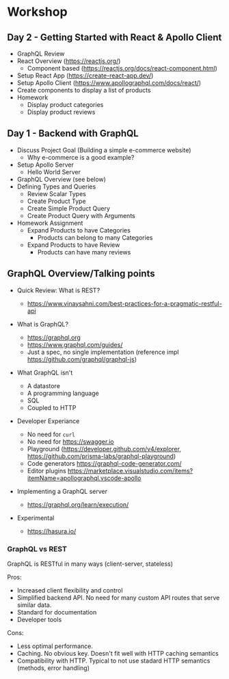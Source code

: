 # Workshop

## Day 2 - Getting Started with React & Apollo Client

- GraphQL Review
- React Overview (https://reactjs.org/)
  - Component based (https://reactjs.org/docs/react-component.html)
- Setup React App (https://create-react-app.dev/)
- Setup Apollo Client (https://www.apollographql.com/docs/react/)
- Create components to display a list of products
- Homework
  - Display product categories
  - Display product reviews

## Day 1 - Backend with GraphQL

- Discuss Project Goal (Building a simple e-commerce website)
  - Why e-commerce is a good example?
- Setup Apollo Server
  - Hello World Server
- GraphQL Overview (see below)
- Defining Types and Queries
  - Review Scalar Types
  - Create Product Type
  - Create Simple Product Query
  - Create Product Query with Arguments
- Homework Assignment
  - Expand Products to have Categories
    - Products can belong to many Categories
  - Expand Products to have Review
    - Products can have many reviews

## GraphQL Overview/Talking points

- Quick Review: What is REST?

  - https://www.vinaysahni.com/best-practices-for-a-pragmatic-restful-api

- What is GraphQL?

  - https://graphql.org
  - https://www.graphql.com/guides/
  - Just a spec, no single implementation (reference impl https://github.com/graphql/graphql-js)

- What GraphQL isn't

  - A datastore
  - A programming language
  - SQL
  - Coupled to HTTP

- Developer Experiance

  - No need for `curl`
  - No need for https://swagger.io
  - Playground (https://developer.github.com/v4/explorer, https://github.com/prisma-labs/graphql-playground)
  - Code generators https://graphql-code-generator.com/
  - Editor plugins https://marketplace.visualstudio.com/items?itemName=apollographql.vscode-apollo

- Implementing a GraphQL server

  - https://graphql.org/learn/execution/

- Experimental

  - https://hasura.io/

### GraphQL vs REST

GraphQL is RESTful in many ways (client-server, stateless)

Pros:

- Increased client flexibility and control
- Simplified backend API. No need for many custom API routes that serve similar data.
- Standard for documentation
- Developer tools

Cons:

- Less optimal performance.
- Caching. No obvious key. Doesn't fit well with HTTP caching semantics
- Compatibility with HTTP. Typical to not use stadard HTTP semantics (methods, error handling)
